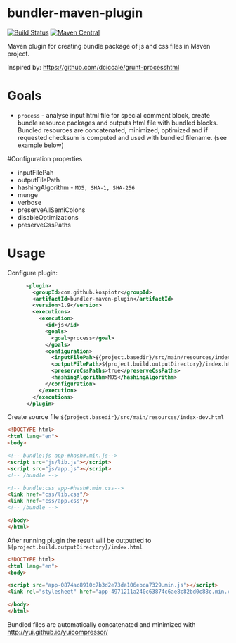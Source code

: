 
# bundler-maven-plugin

[![Build Status](https://travis-ci.org/kospiotr/bundler-maven-plugin.svg?branch=master)](https://travis-ci.org/kospiotr/bundler-maven-plugin)
[![Maven Central](https://maven-badges.herokuapp.com/maven-central/com.github.kospiotr/bundler-maven-plugin/badge.svg)](https://maven-badges.herokuapp.com/maven-central/com.github.kospiotr/bundler-maven-plugin)

Maven plugin for creating bundle package of js and css files in Maven project.

Inspired by: https://github.com/dciccale/grunt-processhtml

# Goals

- ```process``` - analyse input html file for special comment block, create bundle resource packages and outputs html file with bundled blocks. Bundled resources are concatenated, minimized, optimized and if requested checksum is computed and used with bundled filename. (see example below)

#Configuration properties
- inputFilePah
- outputFilePath
- hashingAlgorithm - `MD5, SHA-1, SHA-256`
- munge
- verbose
- preserveAllSemiColons
- disableOptimizations
- preserveCssPaths

# Usage

Configure plugin:

```xml
      <plugin>
        <groupId>com.github.kospiotr</groupId>
        <artifactId>bundler-maven-plugin</artifactId>
        <version>1.9</version>
        <executions>
          <execution>
            <id>js</id>
            <goals>
              <goal>process</goal>
            </goals>
            <configuration>
              <inputFilePah>${project.basedir}/src/main/resources/index-dev.html</inputFilePah>
              <outputFilePath>${project.build.outputDirectory}/index.html</outputFilePath>
              <preserveCssPaths>true</preserveCssPaths>
              <hashingAlgorithm>MD5</hashingAlgorithm>
            </configuration>
          </execution>
        </executions>
      </plugin>
```

Create source file ```${project.basedir}/src/main/resources/index-dev.html```

```html
<!DOCTYPE html>
<html lang="en">
<body>

<!-- bundle:js app-#hash#.min.js-->
<script src="js/lib.js"></script>
<script src="js/app.js"></script>
<!-- /bundle -->

<!-- bundle:css app-#hash#.min.css-->
<link href="css/lib.css"/>
<link href="css/app.css"/>
<!-- /bundle -->

</body>
</html>
```

After running plugin the result will be outputted to ```${project.build.outputDirectory}/index.html```


```html
<!DOCTYPE html>
<html lang="en">
<body>

<script src="app-0874ac8910c7b3d2e73da106ebca7329.min.js"></script>
<link rel="stylesheet" href="app-4971211a240c63874c6ae8c82bd0c88c.min.css" />

</body>
</html>
```

Bundled files are automatically concatenated and minimized with http://yui.github.io/yuicompressor/
